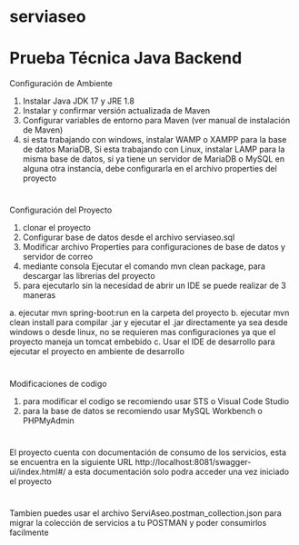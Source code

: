 # serviaseo

# Prueba Técnica Java Backend

Configuración de Ambiente
1. Instalar Java JDK 17 y JRE 1.8
2. Instalar y confirmar versión actualizada de Maven
3. Configurar variables de entorno para Maven (ver manual de instalación de Maven)
4. si esta trabajando con windows, instalar WAMP o XAMPP para la base de datos MariaDB, Si esta trabajando con Linux, instalar LAMP para la misma base de datos, si ya tiene un servidor de MariaDB o MySQL en alguna otra instancia, debe configurarla en el archivo properties del proyecto
#
Configuración del Proyecto
1. clonar el proyecto
2. Configurar base de datos desde el archivo serviaseo.sql
3. Modificar archivo Properties para configuraciones de base de datos y servidor de correo
4. mediante consola Ejecutar el comando mvn clean package, para descargar las librerias del proyecto
5. para ejecutarlo sin la necesidad de abrir un IDE se puede realizar de 3 maneras

 a. ejecutar mvn spring-boot:run en la carpeta del proyecto
 b. ejecutar mvn clean install para compilar .jar y ejecutar el .jar directamente ya sea desde windows o desde linux, no se requieren mas configuraciones ya que el proyecto maneja un tomcat embebido
 c. Usar el IDE de desarrollo para ejecutar el proyecto en ambiente de desarrollo

#
Modificaciones de codigo
1. para modificar el codigo se recomiendo usar STS o Visual Code Studio
2. para la base de datos se recomiendo usar MySQL Workbench o PHPMyAdmin

#
El proyecto cuenta con documentación de consumo de los servicios, esta se encuentra en la siguiente URL http://localhost:8081/swagger-ui/index.html#/
a esta documentación solo podra acceder una vez iniciado el proyecto

#
Tambien puedes usar el archivo ServiAseo.postman_collection.json para migrar la colección de servicios a tu POSTMAN y poder consumirlos facilmente

